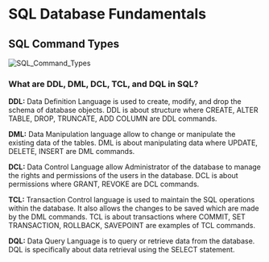 # SQL Database Fundamentals

## SQL Command Types

![SQL_Command_Types](https://github.com/danvuk567/SQL-Best-Practices/blob/main/images/SQL_Command_Types.jpg?raw=true)

### **What are DDL, DML, DCL, TCL, and DQL in SQL?**

**DDL:** Data Definition Language is used to create, modify, and drop the schema of database objects. DDL is about structure where CREATE, ALTER TABLE, DROP, TRUNCATE, ADD COLUMN are DDL commands.

**DML:** Data Manipulation language allow to change or manipulate the existing data of the tables. DML is about manipulating data where UPDATE, DELETE, INSERT are DML commands.

**DCL:** Data Control Language allow Administrator of the database to manage the rights and permissions of the users in the database. DCL is about permissions where GRANT, REVOKE are DCL commands.

**TCL:** Transaction Control language is used to maintain the SQL operations within the database. It also allows the changes to be saved which are made by the DML commands. TCL is about transactions where COMMIT, SET TRANSACTION, ROLLBACK, SAVEPOINT are examples of TCL commands.

**DQL:** Data Query Language is to query or retrieve data from the database. DQL is specifically about data retrieval using the SELECT statement.

